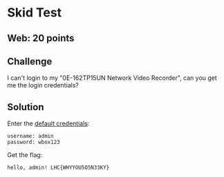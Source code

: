 # Skid Test

## Web: 20 points

## Challenge

I can't login to my "0E-162TP15UN Network Video Recorder", can you get me the login credentials?

## Solution

Enter the [default credentials](https://www.wboxtech.com/content/files/product_categories/ip_cameras/IPC-NVR-DVR-secure-activation.pdf):
```
username: admin
password: wbox123
```

Get the flag:
```
hello, admin! LHC{WHYYOU5O5N33KY}
```